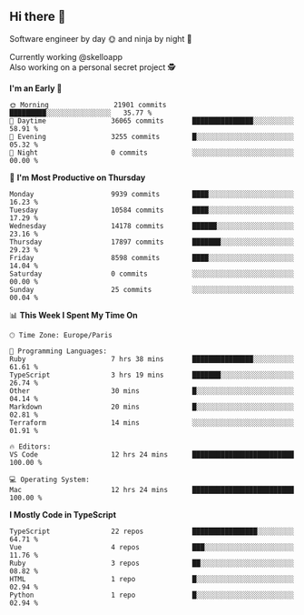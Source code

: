 ## Hi there 👋

Software engineer by day 🌞 and ninja by night 🌝

Currently working @skelloapp <br>
Also working on a personal secret project 🕵️

<!--START_SECTION:waka-->
**I'm an Early 🐤** 

```text
🌞 Morning                21901 commits       █████████░░░░░░░░░░░░░░░░   35.77 % 
🌆 Daytime                36065 commits       ███████████████░░░░░░░░░░   58.91 % 
🌃 Evening                3255 commits        █░░░░░░░░░░░░░░░░░░░░░░░░   05.32 % 
🌙 Night                  0 commits           ░░░░░░░░░░░░░░░░░░░░░░░░░   00.00 % 
```
📅 **I'm Most Productive on Thursday** 

```text
Monday                   9939 commits        ████░░░░░░░░░░░░░░░░░░░░░   16.23 % 
Tuesday                  10584 commits       ████░░░░░░░░░░░░░░░░░░░░░   17.29 % 
Wednesday                14178 commits       ██████░░░░░░░░░░░░░░░░░░░   23.16 % 
Thursday                 17897 commits       ███████░░░░░░░░░░░░░░░░░░   29.23 % 
Friday                   8598 commits        ████░░░░░░░░░░░░░░░░░░░░░   14.04 % 
Saturday                 0 commits           ░░░░░░░░░░░░░░░░░░░░░░░░░   00.00 % 
Sunday                   25 commits          ░░░░░░░░░░░░░░░░░░░░░░░░░   00.04 % 
```


📊 **This Week I Spent My Time On** 

```text
🕑︎ Time Zone: Europe/Paris

💬 Programming Languages: 
Ruby                     7 hrs 38 mins       ███████████████░░░░░░░░░░   61.61 % 
TypeScript               3 hrs 19 mins       ███████░░░░░░░░░░░░░░░░░░   26.74 % 
Other                    30 mins             █░░░░░░░░░░░░░░░░░░░░░░░░   04.14 % 
Markdown                 20 mins             █░░░░░░░░░░░░░░░░░░░░░░░░   02.81 % 
Terraform                14 mins             ░░░░░░░░░░░░░░░░░░░░░░░░░   01.91 % 

🔥 Editors: 
VS Code                  12 hrs 24 mins      █████████████████████████   100.00 % 

💻 Operating System: 
Mac                      12 hrs 24 mins      █████████████████████████   100.00 % 
```

**I Mostly Code in TypeScript** 

```text
TypeScript               22 repos            ████████████████░░░░░░░░░   64.71 % 
Vue                      4 repos             ███░░░░░░░░░░░░░░░░░░░░░░   11.76 % 
Ruby                     3 repos             ██░░░░░░░░░░░░░░░░░░░░░░░   08.82 % 
HTML                     1 repo              █░░░░░░░░░░░░░░░░░░░░░░░░   02.94 % 
Python                   1 repo              █░░░░░░░░░░░░░░░░░░░░░░░░   02.94 % 
```




<!--END_SECTION:waka-->

<!--
**antoinelncl/antoinelncl** is a ✨ _special_ ✨ repository because its `README.md` (this file) appears on your GitHub profile.

Here are some ideas to get you started:

- 🔭 I’m currently working on ...
- 🌱 I’m currently learning ...
- 👯 I’m looking to collaborate on ...
- 🤔 I’m looking for help with ...
- 💬 Ask me about ...
- 📫 How to reach me: ...
- 😄 Pronouns: ...
- ⚡ Fun fact: ...
-->
